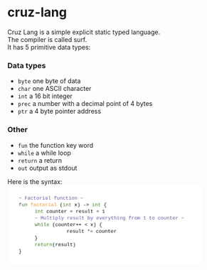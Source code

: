 # cruz-lang

Cruz Lang is a simple explicit static typed language. <br>
The compiler is called surf. <br>
It has 5 primitive data types:

### Data types
- `byte` one byte of data
- `char` one ASCII character
- `int` a 16 bit integer
- `prec` a number with a decimal point of 4 bytes
- `ptr` a 4 byte pointer address

### Other
- `fun` the function key word
- `while` a while loop
- `return` a return
- `out` output as stdout

Here is the syntax:<br>
<img src="https://raw.githubusercontent.com/JakeRoggenbuck/cruz-lang/master/examples/syntax_example.png" alt="syntax of cruz lang" width="435"/>
